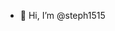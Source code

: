 - 👋 Hi, I’m @steph1515

<!---
steph1515/steph1515 is a ✨ special ✨ repository because its `README.md` (this file) appears on your GitHub profile.
You can click the Preview link to take a look at your changes.
--->

